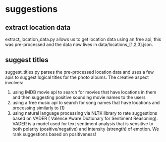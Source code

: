 # suggestions

## extract location data
extract_location_data.py allows us to get location data using an free api, this was pre-processed and the data now lives in data/locations_[1,2,3].json.

## suggest titles
suggest_titles.py parses the pre-processed location data and uses a few apis to suggest logical titles for the photo albums. The creative aspect involves:
1. using IMDB movie api to search for movies that have locations in them and then suggesting positive sounding movie names to the users
2. using a free music api to search for song names that have locations and processing similarly to (1)
3. using natural language processing via NLTK library to rate suggestions based on VADER ( Valence Aware Dictionary for Sentiment Reasoning). VADER is a model used for text sentiment analysis that is sensitive to both polarity (positive/negative) and intensity (strength) of emotion. We rank suggestions based on positiveness!
